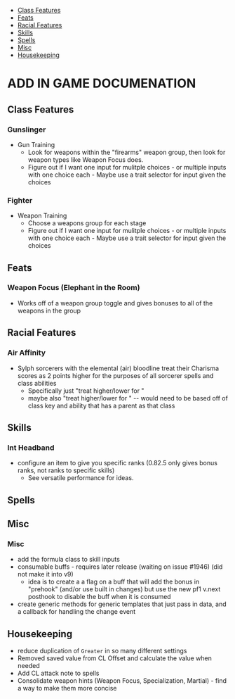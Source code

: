 - [Class Features](#class-features)
- [Feats](#feats)
- [Racial Features](#racial-features)
- [Skills](#skills)
- [Spells](#spells)
- [Misc](#misc)
- [Housekeeping](#housekeeping)

# ADD IN GAME DOCUMENATION

## Class Features
### Gunslinger
- Gun Training
  - Look for weapons within the "firearms" weapon group, then look for weapon types like Weapon Focus does.
  - Figure out if I want one input for mulitple choices - or multiple inputs with one choice each - Maybe use a trait selector for input given the choices
### Fighter
- Weapon Training
  - Choose a weapons group for each stage
  - Figure out if I want one input for mulitple choices - or multiple inputs with one choice each - Maybe use a trait selector for input given the choices

## Feats
### Weapon Focus (Elephant in the Room)
- Works off of a weapon group toggle and gives bonuses to all of the weapons in the group

## Racial Features
### Air Affinity
- Sylph sorcerers with the elemental (air) bloodline treat their Charisma scores as 2 points higher for the purposes of all sorcerer spells and class abilities
  - Specifically just "treat <ability score> higher/lower for <spell book>"
  - maybe also "treat <ability score> higher/lower for <class ability>" -- would need to be based off of class key and ability that has a parent as that class

## Skills
### Int Headband
  - configure an item to give you specific ranks (0.82.5 only gives bonus ranks, not ranks to specific skills)
    - See versatile performance for ideas.

## Spells

## Misc
### Misc
- add the formula class to skill inputs
- consumable buffs - requires later release (waiting on issue #1946) (did not make it into v9)
  - idea is to create a a flag on a buff that will add the bonus in "prehook" (and/or use built in changes) but use the new pf1 v.next posthook to disable the buff when it is consumed
- create generic methods for generic templates that just pass in data, and a callback for handling the change event

## Housekeeping
- reduce duplication of `Greater` in so many different settings
- Removed saved value from CL Offset and calculate the value when needed
- Add CL attack note to spells
- Consolidate weapon hints (Weapon Focus, Specialization, Martial) - find a way to make them more concise
